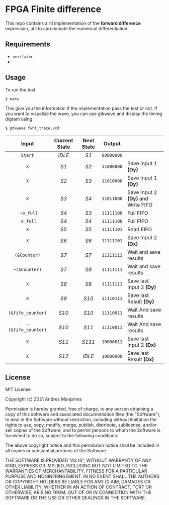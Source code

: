 # 	FPGA Finite difference

This repo contains a rtl implementation of the  **forward difference** expression, util to apromimate the numerical differentiation



## Requirements

* `verilator`
* 

## Usage

To run the test 

```bash
$ make 
```

This give you the information if the implementation pass the test or not.  If you want to visualize the wave, you can use gtkwave and display the timing digram using

```bash
$ gtkwave fwht_trace.vcd
```

|       Input        | Current State | Next State |   Output   |                                      |
| :----------------: | :-----------: | :--------: | :--------: | ------------------------------------ |
|      `Start`       |    *IDLE*     |    *S1*    | `00000000` |                                      |
|        `X`         |     *S1*      |    *S2*    | `11000000` | Save Input 1 **(Dy)**                |
|        `X`         |     *S2*      |    *S3*    | `11010000` | Save Input 1 **(Dy)**                |
|        `X`         |     *S3*      |    *S4*    | `11011000` | Save Input 2 **(Dy)** and Write FIFO |
|     ` ~o_full`     |     *S4*      |    *S3*    | `11111100` | Full FIFO                            |
|     ` o_full`      |     *S4*      |    *S4*    | `11111100` | Full FIFO                            |
|        `X`         |     *S5*      |    *S5*    | `11111101` | Read FIFO                            |
|        `X`         |     *S6*      |    *S6*    | `11111101` | Save Input 2 **(Dx)**                |
|    `(&Counter)`    |     *S7*      |    *S7*    | `11111111` | Wait and save results                |
|   `~(&Counter)`    |     *S7*      |    *S8*    | `11111111` | Wait and save results                |
|        `X`         |     *S8*      |    *S8*    | `11111111` | Save last Input 2 **(Dy)**           |
|        `X`         |     *S9*      |   *S10*    | `11110111` | Save last Result **(Dy)**            |
| `(&fifo_counter)`  |     *S10*     |   *S10*    | `11110011` | Wait And save results                |
| `~(&fifo_counter)` |     *S10*     |   *S11*    | `11110011` | Wait And save results                |
|        `X`         |     *S11*     |   *S111*   | `10000011` | Save last Input 2 **(Dx)**           |
|        `X`         |     *S12*     |   *IDLE*   | `10000000` | Save last Result **(Dx)**            |



## License

MIT License

Copyright (c) 2021 Andres Manjarres

Permission is hereby granted, free of charge, to any person obtaining a copy of this software and associated documentation files (the "Software"), to deal in the Software without restriction, including without limitation the rights to use, copy, modify, merge, publish, distribute, sublicense, and/or sell copies of the Software, and to permit persons to whom the Software is furnished to do so, subject to the following conditions:

The above copyright notice and this permission notice shall be included in all copies or substantial portions of the Software.

THE SOFTWARE IS PROVIDED "AS IS", WITHOUT WARRANTY OF ANY KIND, EXPRESS OR IMPLIED, INCLUDING BUT NOT LIMITED TO THE WARRANTIES OF MERCHANTABILITY, FITNESS FOR A PARTICULAR PURPOSE AND NONINFRINGEMENT. IN NO EVENT SHALL THE AUTHORS OR COPYRIGHT HOLDERS BE LIABLE FOR ANY CLAIM, DAMAGES OR OTHER LIABILITY, WHETHER IN AN ACTION OF CONTRACT, TORT OR OTHERWISE, ARISING FROM, OUT OF OR IN CONNECTION WITH THE SOFTWARE OR THE USE OR OTHER DEALINGS IN THE SOFTWARE.